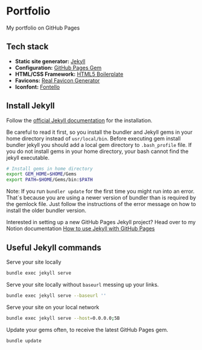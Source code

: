 # Portfolio

My portfolio on GitHub Pages

## Tech stack

* **Static site generator:** [Jekyll](https://jekyllrb.com/)
* **Configuration:** [GitHub Pages Gem](https://github.com/github/pages-gem)
* **HTML/CSS Framework:** [HTML5 Boilerplate](https://html5boilerplate.com/)
* **Favicons:** [Real Favicon Generator](https://realfavicongenerator.net/)
* **Iconfont:** [Fontello](http://fontello.com/)

## Install Jekyll

Follow the [official Jekyll documentation](https://jekyllrb.com/docs/installation/macos/) for the installation.

Be careful to read it first, so you install the bundler and Jekyll gems in your home directory instead of `usr/local/bin`. Before executing gem install bundler jekyll you should add a local gem directory to `.bash_profile` file. If you do not install gems in your home directory, your bash cannot find the jekyll executable.

```bash
# Install gems in home directory
export GEM_HOME=$HOME/Gems
export PATH=$HOME/Gems/bin:$PATH
```

Note: If you run `bundler update` for the first time you might run into an error. That`s because you are using a newer version of bundler than is required by the gemlock file. Just follow the instructions of the error message on how to install the older bundler version.

Interested in setting up a new GitHub Pages Jekyll project? Head over to my Notion documentation [How to use Jekyll with GitHub Pages](https://www.notion.so/petermueller/How-to-use-Jekyll-with-GitHub-Pages-941c5d694181407eb67476dd3feb20fb)

## Useful Jekyll commands
Serve your site locally
```bash
bundle exec jekyll serve
```

Serve your site locally without `baseurl` messing up your links.
```bash
bundle exec jekyll serve --baseurl ''
```

Serve your site on your local network
```bash
bundle exec jekyll serve --host=0.0.0.0;5B
```

Update your gems often, to receive the latest GitHub Pages gem.
```bash
bundle update
```